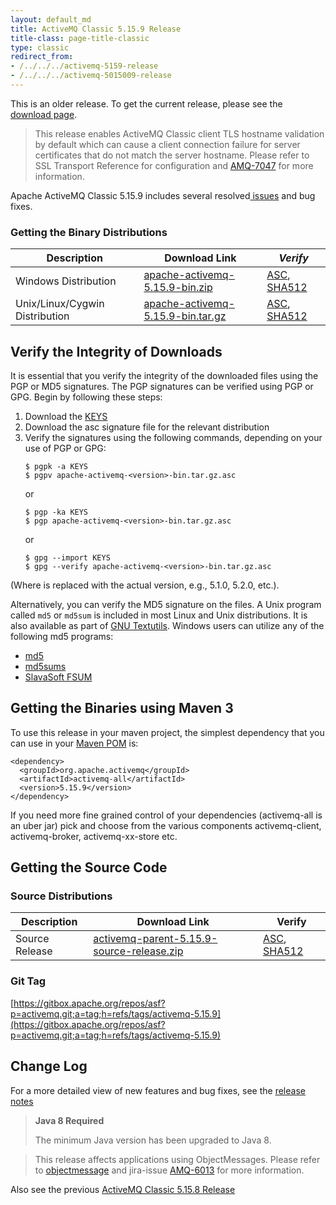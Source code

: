 ```yaml
---
layout: default_md
title: ActiveMQ Classic 5.15.9 Release
title-class: page-title-classic
type: classic
redirect_from:
- /../../../activemq-5159-release
- /../../../activemq-5015009-release
---
```


<div class="alert alert-warning">
  This is an older release. To get the current release, please see the <a href="{{site.baseurl}}/components/classic/download" class="alert-link">download page</a>.
</div>

> This release enables ActiveMQ Classic client TLS hostname validation by default which can cause a client connection failure for server certificates that do not match the server hostname. Please refer to SSL Transport Reference for configuration and [AMQ-7047](https://issues.apache.org/jira/browse/AMQ-7047?src=confmacro) for more information.

Apache ActiveMQ Classic 5.15.9 includes several resolved[ issues](https://issues.apache.org/jira/secure/ReleaseNote.jspa?projectId=12311210&version=12344450) and bug fixes.

### Getting the Binary Distributions

Description|Download Link|_Verify_
---|---|---
Windows Distribution|[apache-activemq-5.15.9-bin.zip](https://archive.apache.org/dist/activemq/5.15.9/apache-activemq-5.15.9-bin.zip)|[ASC](https://archive.apache.org/dist/activemq/5.15.9/apache-activemq-5.15.9-bin.zip.asc), [SHA512](https://archive.apache.org/dist/activemq/5.15.9/apache-activemq-5.15.9-bin.zip.sha512)
Unix/Linux/Cygwin Distribution|[apache-activemq-5.15.9-bin.tar.gz](https://archive.apache.org/dist/activemq/5.15.9/apache-activemq-5.15.9-bin.tar.gz)|[ASC](https://www.apache.org/dist/activemq/5.15.9/apache-activemq-5.15.9-bin.tar.gz.asc), [SHA512](https://www.apache.org/dist/activemq/5.15.9/apache-activemq-5.15.9-bin.tar.gz.sha512)

Verify the Integrity of Downloads
---------------------------------

It is essential that you verify the integrity of the downloaded files using the PGP or MD5 signatures. The PGP signatures can be verified using PGP or GPG. Begin by following these steps:

1.  Download the [KEYS](https://downloads.apache.org/activemq/KEYS)
2.  Download the asc signature file for the relevant distribution
3.  Verify the signatures using the following commands, depending on your use of PGP or GPG:
    ```
    $ pgpk -a KEYS
    $ pgpv apache-activemq-<version>-bin.tar.gz.asc
    ```
    or
    ```
    $ pgp -ka KEYS
    $ pgp apache-activemq-<version>-bin.tar.gz.asc
    ```
    or
    ```
    $ gpg --import KEYS
    $ gpg --verify apache-activemq-<version>-bin.tar.gz.asc
    ```

(Where <version> is replaced with the actual version, e.g., 5.1.0, 5.2.0, etc.).

Alternatively, you can verify the MD5 signature on the files. A Unix program called `md5` or `md5sum` is included in most Linux and Unix distributions. It is also available as part of [GNU Textutils](http://www.gnu.org/software/textutils/textutils.html). Windows users can utilize any of the following md5 programs:

*   [md5](http://www.fourmilab.ch/md5/)
*   [md5sums](http://www.pc-tools.net/win32/md5sums/)
*   [SlavaSoft FSUM](http://www.slavasoft.com/fsum/)

Getting the Binaries using Maven 3
----------------------------------

To use this release in your maven project, the simplest dependency that you can use in your [Maven POM](http://maven.apache.org/guides/introduction/introduction-to-the-pom.html) is:
```
<dependency>
  <groupId>org.apache.activemq</groupId>
  <artifactId>activemq-all</artifactId>
  <version>5.15.9</version>
</dependency>
```
If you need more fine grained control of your dependencies (activemq-all is an uber jar) pick and choose from the various components activemq-client, activemq-broker, activemq-xx-store etc.

Getting the Source Code
-----------------------

### Source Distributions

Description|Download Link|Verify
---|---|---
Source Release|[activemq-parent-5.15.9-source-release.zip](https://archive.apache.org/dist/activemq/5.15.9/activemq-parent-5.15.9-source-release.zip)|[ASC](https://archive.apache.org/dist/activemq/5.15.9/activemq-parent-5.15.9-source-release.zip.asc), [SHA512](https://archive.apache.org/dist/activemq/5.15.9/activemq-parent-5.15.9-source-release.zip.sha512)

### Git Tag

[https://gitbox.apache.org/repos/asf?p=activemq.git;a=tag;h=refs/tags/activemq-5.15.9](https://gitbox.apache.org/repos/asf?p=activemq.git;a=tag;h=refs/tags/activemq-5.15.9)

Change Log
----------

For a more detailed view of new features and bug fixes, see the [release notes](https://issues.apache.org/jira/secure/ReleaseNote.jspa?projectId=12311210&version=12344450)

> **Java 8 Required**
>
> The minimum Java version has been upgraded to Java 8.

> This release affects applications using ObjectMessages. Please refer to [objectmessage](objectmessage) and jira-issue [AMQ-6013](https://issues.apache.org/jira/browse/AMQ-6013) for more information.

Also see the previous [ActiveMQ Classic 5.15.8 Release](classic-05-15-08)
